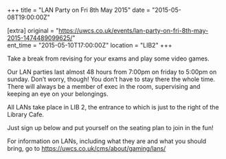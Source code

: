 +++
title = "LAN Party on Fri 8th May 2015"
date = "2015-05-08T19:00:00Z"

[extra]
original = "https://uwcs.co.uk/events/lan-party-on-fri-8th-may-2015-1474489099625/"    
ent_time = "2015-05-10T17:00:00Z"
location = "LIB2"
+++

Take a break from revising for your exams and play some video games.

Our LAN parties last almost 48 hours from 7:00pm on friday to 5:00pm on sunday. Don’t worry, though\! You don’t have to stay there the whole time. There will always be a member of exec in the room, supervising and keeping an eye on your belongings.

All LANs take place in LIB 2, the entrance to which is just to the right of the Library Cafe.

Just sign up below and put yourself on the seating plan to join in the fun\!

For information on LANs, including what they are and what you should bring, go to https://uwcs.co.uk/cms/about/gaming/lans/

